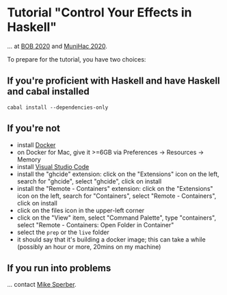 # Tutorial "Control Your Effects in Haskell"

... at [BOB 2020](https://bobkonf.de/2020/sperber.html) and
[MuniHac 2020](https://munihac.de/2020.html#MichaelSperber).

To prepare for the tutorial, you have two choices:

## If you're proficient with Haskell and have Haskell and cabal installed

```
cabal install --dependencies-only
```

## If you're not

- install [Docker](https://www.docker.com/)
- on Docker for Mac, give it >=6GB via Preferences -> Resources -> Memory
- install [Visual Studio Code](https://code.visualstudio.com/download)
- install the "ghcide" extension: click on the
  "Extensions" icon on the left, search for "ghcide", select
  "ghcide", click on install
- install the "Remote - Containers" extension: click on the
  "Extensions" icon on the left, search for "Containers", select
  "Remote - Containers", click  on install
- click on the files icon in the upper-left corner
- click on the "View" item, select "Command Palette", type
  "containers", select "Remote - Containers: Open Folder in Container"
- select the `prep` or the `live` folder
- it should say that it's building a docker image; this can take a
  while (possibly an hour or more, 20mins on my machine)

## If you run into problems

... contact [Mike Sperber](https://www.deinprogramm.de/sperber/).






